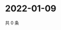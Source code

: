 # 2022-01-09

共 0 条

<!-- BEGIN WEIBO -->
<!-- 最后更新时间 Sun Jan 09 2022 11:05:46 GMT+0800 (China Standard Time) -->

<!-- END WEIBO -->
